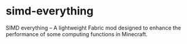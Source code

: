 # simd-everything
SIMD everything – A lightweight Fabric mod designed to enhance the performance of some computing functions in Minecraft.
